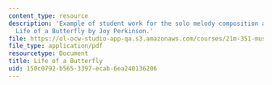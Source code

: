 ```yaml
---
content_type: resource
description: 'Example of student work for the solo melody composition assignment:
  Life of a Butterfly by Joy Perkinson.'
file: https://ol-ocw-studio-app-qa.s3.amazonaws.com/courses/21m-351-music-composition-fall-2008/150c0792b5653397ecab6ea240136206_perkinsn_butrfly.pdf
file_type: application/pdf
resourcetype: Document
title: Life of a Butterfly
uid: 150c0792-b565-3397-ecab-6ea240136206
---
```

